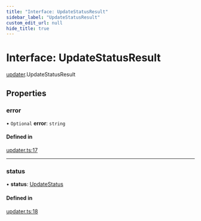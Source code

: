 ```yaml
---
title: "Interface: UpdateStatusResult"
sidebar_label: "UpdateStatusResult"
custom_edit_url: null
hide_title: true
---
```


# Interface: UpdateStatusResult

[updater](../modules/updater.md).UpdateStatusResult

## Properties

### error

• `Optional` **error**: `string`

#### Defined in

[updater.ts:17](https://github.com/tauri-apps/tauri/blob/01d4ada/tooling/api/src/updater.ts#L17)

___

### status

• **status**: [UpdateStatus](../modules/updater.md#updatestatus)

#### Defined in

[updater.ts:18](https://github.com/tauri-apps/tauri/blob/01d4ada/tooling/api/src/updater.ts#L18)
